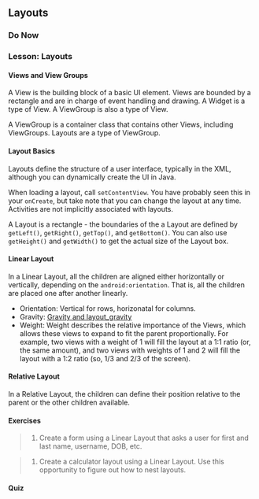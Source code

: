 ## Layouts

### Do Now

### Lesson: Layouts

#### Views and View Groups

A View is the building block of a basic UI element. Views are bounded by a rectangle and are in charge of event
handling and drawing. A Widget is a type of View. A ViewGroup is also a type of View.

A ViewGroup is a container class that contains other Views, including ViewGroups. Layouts are a type of ViewGroup. 

#### Layout Basics

Layouts define the structure of a user interface, typically in the XML, although you can dynamically create
the UI in Java. 

When loading a layout, call `setContentView`. You have probably seen this in your `onCreate`, but take note that
you can change the layout at any time. Activities are not implicitly associated with layouts.

A Layout is a rectangle - the boundaries of the a Layout are defined by `getLeft()`, `getRight()`, `getTop()`, and
`getBottom()`. You can also use `getHeight()` and `getWidth()` to get the actual size of the Layout box.

#### Linear Layout

In a Linear Layout, all the children are aligned either horizontally or vertically, depending on the
`android:orientation`. That is, all the children are placed one after another linearly.

* Orientation: Vertical for rows, horizonatal for columns.
* Gravity: [Gravity and layout_gravity](http://sandipchitale.blogspot.com/2010/05/linearlayout-gravity-and-layoutgravity.html)
* Weight: Weight describes the relative importance of the Views, which allows these views to expand to fit the
parent proportionally. For example, two views with a weight of 1 will fill the layout at a 1:1 ratio (or, the same
amount), and two views with weights of 1 and 2 will fill the layout with a 1:2 ratio (so, 1/3 and 2/3 of the screen).

#### Relative Layout

In a Relative Layout, the children can define their position relative to the parent or the other children available.

#### Exercises

> 1. Create a form using a Linear Layout that asks a user for first and last name, username, DOB, etc.

> 1. Create a calculator layout using a Linear Layout. Use this opportunity to figure out how to nest layouts.

#### Quiz
